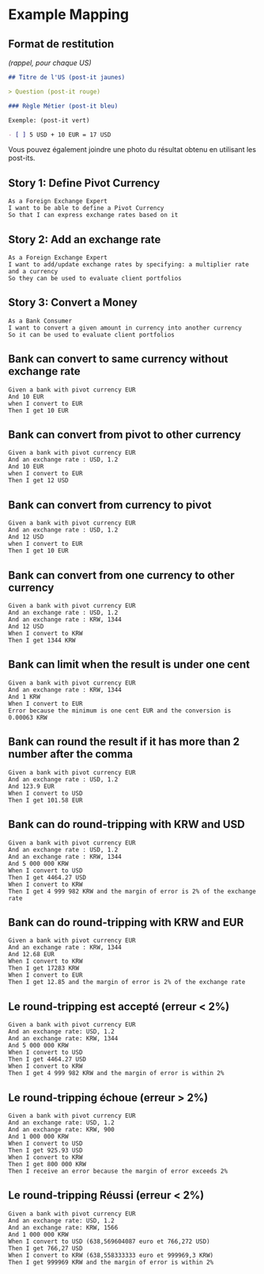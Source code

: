 # Example Mapping

## Format de restitution

_(rappel, pour chaque US)_

```markdown
## Titre de l'US (post-it jaunes)

> Question (post-it rouge)

### Règle Métier (post-it bleu)

Exemple: (post-it vert)

- [ ] 5 USD + 10 EUR = 17 USD
```

Vous pouvez également joindre une photo du résultat obtenu en utilisant les post-its.

## Story 1: Define Pivot Currency

```gherkin
As a Foreign Exchange Expert
I want to be able to define a Pivot Currency
So that I can express exchange rates based on it
```

## Story 2: Add an exchange rate

```gherkin
As a Foreign Exchange Expert
I want to add/update exchange rates by specifying: a multiplier rate and a currency
So they can be used to evaluate client portfolios
```

## Story 3: Convert a Money

```gherkin
As a Bank Consumer
I want to convert a given amount in currency into another currency
So it can be used to evaluate client portfolios
```

## Bank can convert to same currency without exchange rate

```gherkin
Given a bank with pivot currency EUR
And 10 EUR
when I convert to EUR
Then I get 10 EUR
```

## Bank can convert from pivot to other currency

```gherkin
Given a bank with pivot currency EUR
And an exchange rate : USD, 1.2
And 10 EUR
when I convert to EUR
Then I get 12 USD
```

## Bank can convert from currency to pivot

```gherkin
Given a bank with pivot currency EUR
And an exchange rate : USD, 1.2
And 12 USD
when I convert to EUR
Then I get 10 EUR
```

## Bank can convert from one currency to other currency

```gherkin
Given a bank with pivot currency EUR
And an exchange rate : USD, 1.2
And an exchange rate : KRW, 1344
And 12 USD
When I convert to KRW
Then I get 1344 KRW
```

## Bank can limit when the result is under one cent

```gherkin
Given a bank with pivot currency EUR
And an exchange rate : KRW, 1344
And 1 KRW
When I convert to EUR
Error because the minimum is one cent EUR and the conversion is 0.00063 KRW
```

## Bank can round the result if it has more than 2 number after the comma

```gherkin
Given a bank with pivot currency EUR
And an exchange rate : USD, 1.2
And 123.9 EUR
When I convert to USD
Then I get 101.58 EUR
```

## Bank can do round-tripping with KRW and USD

```gherkin
Given a bank with pivot currency EUR
And an exchange rate : USD, 1.2
And an exchange rate : KRW, 1344
And 5 000 000 KRW
When I convert to USD
Then I get 4464.27 USD
When I convert to KRW
Then I get 4 999 982 KRW and the margin of error is 2% of the exchange rate
```

## Bank can do round-tripping with KRW and EUR

```gherkin
Given a bank with pivot currency EUR
And an exchange rate : KRW, 1344
And 12.68 EUR
When I convert to KRW
Then I get 17283 KRW
When I convert to EUR
Then I get 12.85 and the margin of error is 2% of the exchange rate
```

## Le round-tripping est accepté (erreur < 2%)

```gherkin
Given a bank with pivot currency EUR
And an exchange rate: USD, 1.2
And an exchange rate: KRW, 1344
And 5 000 000 KRW
When I convert to USD
Then I get 4464.27 USD
When I convert to KRW
Then I get 4 999 982 KRW and the margin of error is within 2%
```

## Le round-tripping échoue (erreur > 2%)

```gherkin
Given a bank with pivot currency EUR
And an exchange rate: USD, 1.2
And an exchange rate: KRW, 900
And 1 000 000 KRW
When I convert to USD
Then I get 925.93 USD
When I convert to KRW
Then I get 800 000 KRW
Then I receive an error because the margin of error exceeds 2%
```

## Le round-tripping Réussi (erreur < 2%)

```gherkin
Given a bank with pivot currency EUR
And an exchange rate: USD, 1.2
And an exchange rate: KRW, 1566
And 1 000 000 KRW
When I convert to USD (638,569604087 euro et 766,272 USD)
Then I get 766,27 USD
When I convert to KRW (638,558333333 euro et 999969,3 KRW)
Then I get 999969 KRW and the margin of error is within 2%
```

